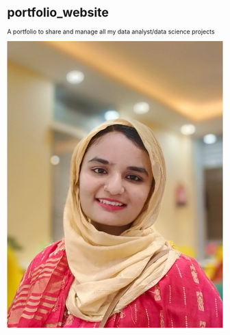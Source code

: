 # portfolio_website
A portfolio to share and manage all my data analyst/data science projects


![My Image](/images/RESUME-PIC.jpg)
